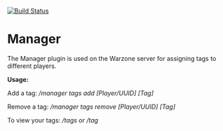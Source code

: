 [![Build Status](https://jenkins.bennydoesstuff.me/buildStatus/icon?job=Manager)](https://jenkins.bennydoesstuff.me/job/Manager)

# Manager

The Manager plugin is used on the Warzone server for assigning tags to different players.

**Usage:**

Add a tag: */manager tags add [Player/UUID] [Tag]*

Remove a tag: */manager tags remove [Player/UUID] [Tag]*

To view your tags: */tags or /tag*
